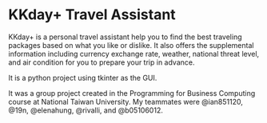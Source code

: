 # KKday+ Travel Assistant

KKday+ is a personal travel assistant help you to find the best traveling packages based on what you like or dislike. It also offers the supplemental information including currency exchange rate, weather, national threat level, and air condition for you to prepare your trip in advance. 

It is a python project using tkinter as the GUI.

It was a group project created in the Programming for Business Computing course at National Taiwan University. My teammates were @ian851120, @19n, @elenahung, @rivalli, and @b05106012.
